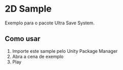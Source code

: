 # 2D Sample

Exemplo para o pacote Ultra Save System.

## Como usar

1. Importe este sample pelo Unity Package Manager
2. Abra a cena de exemplo
3. Play
